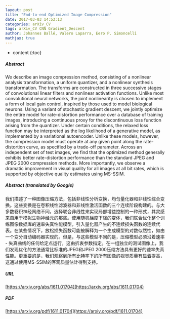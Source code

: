 ```yaml
---
layout: post
title: "End-to-end Optimized Image Compression"
date: 2017-03-03 14:53:13
categories: arXiv_CV
tags: arXiv_CV CNN Gradient_Descent
author: Johannes Ballé, Valero Laparra, Eero P. Simoncelli
mathjax: true
---
```


* content
{:toc}

##### Abstract
We describe an image compression method, consisting of a nonlinear analysis transformation, a uniform quantizer, and a nonlinear synthesis transformation. The transforms are constructed in three successive stages of convolutional linear filters and nonlinear activation functions. Unlike most convolutional neural networks, the joint nonlinearity is chosen to implement a form of local gain control, inspired by those used to model biological neurons. Using a variant of stochastic gradient descent, we jointly optimize the entire model for rate-distortion performance over a database of training images, introducing a continuous proxy for the discontinuous loss function arising from the quantizer. Under certain conditions, the relaxed loss function may be interpreted as the log likelihood of a generative model, as implemented by a variational autoencoder. Unlike these models, however, the compression model must operate at any given point along the rate-distortion curve, as specified by a trade-off parameter. Across an independent set of test images, we find that the optimized method generally exhibits better rate-distortion performance than the standard JPEG and JPEG 2000 compression methods. More importantly, we observe a dramatic improvement in visual quality for all images at all bit rates, which is supported by objective quality estimates using MS-SSIM.

##### Abstract (translated by Google)
我们描述了一种图像压缩方法，包括非线性分析变换，均匀量化器和非线性综合变换。这些变换是在卷积线性滤波器和非线性激活函数的三个连续阶段构建的。与大多数卷积神经网络不同，选择联合非线性来实现局部增益控制的一种形式，其灵感来自用于模拟生物神经元的那些。使用随机梯度下降的变体，我们联合优化整个训练图像数据库的速率失真性能模型，引入量化器产生的不连续损失函数的连续代表。在某些情况下，放松损失函数可能被解释为一个生成模型的对数似然性，如由一个变分自动编码器实现的。但是，与这些模型不同的是，压缩模型必须沿着速率 - 失真曲线的任何给定点运行，这由折衷参数指定。在一组独立的测试图像上，我们发现优化的方法通常比标准的JPEG和JPEG 2000压缩方法具有更好的速率失真性能。更重要的是，我们观察到所有比特率下的所有图像的视觉质量有显着提高，这通过使用MS-SSIM的客观质量估计得到支持。

##### URL
[https://arxiv.org/abs/1611.01704](https://arxiv.org/abs/1611.01704)

##### PDF
[https://arxiv.org/pdf/1611.01704](https://arxiv.org/pdf/1611.01704)

